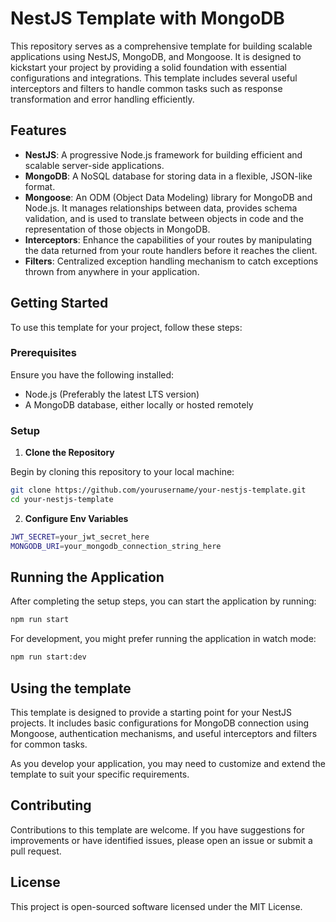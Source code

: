 # NestJS Template with MongoDB

This repository serves as a comprehensive template for building scalable applications using NestJS, MongoDB, and Mongoose. It is designed to kickstart your project by providing a solid foundation with essential configurations and integrations. This template includes several useful interceptors and filters to handle common tasks such as response transformation and error handling efficiently.

## Features

- **NestJS**: A progressive Node.js framework for building efficient and scalable server-side applications.
- **MongoDB**: A NoSQL database for storing data in a flexible, JSON-like format.
- **Mongoose**: An ODM (Object Data Modeling) library for MongoDB and Node.js. It manages relationships between data, provides schema validation, and is used to translate between objects in code and the representation of those objects in MongoDB.
- **Interceptors**: Enhance the capabilities of your routes by manipulating the data returned from your route handlers before it reaches the client.
- **Filters**: Centralized exception handling mechanism to catch exceptions thrown from anywhere in your application.

## Getting Started

To use this template for your project, follow these steps:

### Prerequisites

Ensure you have the following installed:
- Node.js (Preferably the latest LTS version)
- A MongoDB database, either locally or hosted remotely

### Setup

1. **Clone the Repository**

Begin by cloning this repository to your local machine:

```bash
git clone https://github.com/yourusername/your-nestjs-template.git
cd your-nestjs-template
```

2. **Configure Env Variables**

```bash
JWT_SECRET=your_jwt_secret_here
MONGODB_URI=your_mongodb_connection_string_here
```

## Running the Application

After completing the setup steps, you can start the application by running:

```bash
npm run start
```

For development, you might prefer running the application in watch mode:

```bash
npm run start:dev
```

## Using the template
This template is designed to provide a starting point for your NestJS projects. It includes basic configurations for MongoDB connection using Mongoose, authentication mechanisms, and useful interceptors and filters for common tasks.

As you develop your application, you may need to customize and extend the template to suit your specific requirements.

## Contributing 
Contributions to this template are welcome. If you have suggestions for improvements or have identified issues, please open an issue or submit a pull request.

## License
This project is open-sourced software licensed under the MIT License.